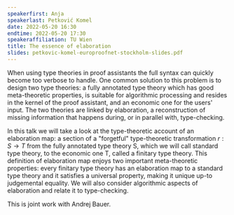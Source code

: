 ```yaml
---
speakerfirst: Anja
speakerlast: Petković Komel
date: 2022-05-20 16:30
endtime: 2022-05-20 17:30
speakeraffiliation: TU Wien
title: The essence of elaboration
slides: petkovic-komel-europroofnet-stockholm-slides.pdf
---
```


When using type theories in proof assistants the full syntax can quickly become too verbose to handle. One common solution to this problem is to design two type theories: a fully annotated type theory which has good meta-theoretic properties, is suitable for algorithmic processing and resides in the kernel of the proof assistant, and an economic one for the users' input. The two theories are linked by elaboration, a reconstruction of missing information that happens during, or in parallel with, type-checking.

In this talk we will take a look at the type-theoretic account of an elaboration map: a section of a "forgetful" type-theoretic transformation $r : S \to T$  from the fully annotated type theory S, which we will call standard type theory, to the economic one T, called a finitary type theory. This definition of elaboration map enjoys two important meta-theoretic properties: every finitary type theory has an elaboration map to a standard type theory and it satisfies a universal property, making it unique up-to judgemental equality.
We will also consider algorithmic aspects of elaboration and relate it to type-checking.

This is joint work with Andrej Bauer.
